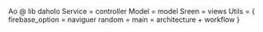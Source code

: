 Ao @ lib daholo
Service = controller
Model = model
Sreen = views 
Utils = {
    firebase_option = naviguer 
    random = 
main = architecture + workflow
}